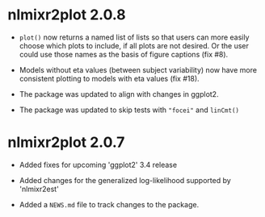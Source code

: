 # nlmixr2plot 2.0.8

* `plot()` now returns a named list of lists so that users can more easily
  choose which plots to include, if all plots are not desired.  Or the user
  could use those names as the basis of figure captions (fix #8).

* Models without eta values (between subject variability) now have more
  consistent plotting to models with eta values (fix #18).

* The package was updated to align with changes in ggplot2.

* The package was updated to skip tests with `"focei"` and `linCmt()`

# nlmixr2plot 2.0.7

* Added fixes for upcoming 'ggplot2' 3.4 release

* Added changes for the generalized log-likelihood supported by 'nlmixr2est'

* Added a `NEWS.md` file to track changes to the package.
